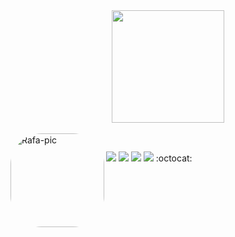 
<div align="center">
  <a href="https://github.com/NinaLapa">
  <img height="180em" src="https://github-readme-stats.vercel.app/api?username=NinaLapa&show_icons=true&theme=synthwave&include_all_commits=true&count_private=true"/>
</div>
<div style="display: inline_block"><br>
  
  <img align="left" alt="Rafa-pic" height="150" style="border-radius:50px;" src="https://64.media.tumblr.com/2c33f4e6e264cad6fe5b2695cb30472d/66017b3acf2b1d6f-2e/s500x750/f0f3b8c640a9d004d460266a021f4d3a61f0e4d9.gifv">
</div>
  
  ##
 
<div> 
   <a href="https://instagram.com/ninanlp" target="_blank"><img src="https://img.shields.io/badge/-Instagram-%23E4405F?style=for-the-badge&logo=instagram&logoColor=white" target="_blank"></a>
  <a href="https://facebook.com/nina.lapa.16" target="_blank"><img src="https://img.shields.io/badge/Facebook-1877F2?style=for-the-badge&logo=facebook&logoColor=white"></a>
  <a href="https://www.linkedin.com/in/maria-nina-nascimento-lapa-23825521a/" target="_blank"><img src="https://img.shields.io/badge/LinkedIn-0077B5?style=for-the-badge&logo=linkedin&logoColor=white"></a>
  <a href="https://steamcommunity.com/id/mnnlx/" target="_blank"><img src="https://img.shields.io/badge/Steam-000000?style=for-the-badge&logo=steam&logoColor=white"></a>
 :octocat:
</div>
  
  
  
   
